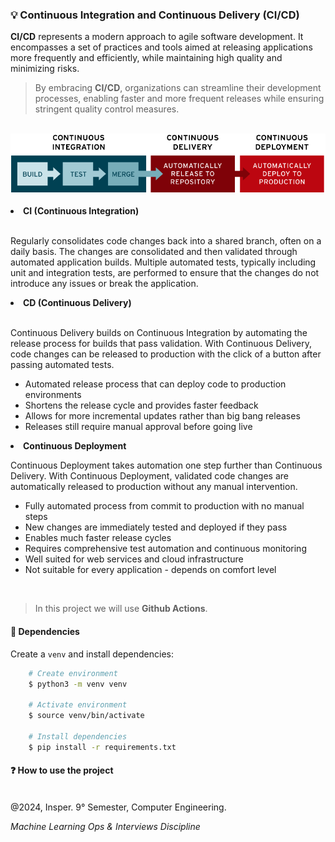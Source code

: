 ### 💡️ Continuous Integration and Continuous Delivery (CI/CD)

**CI/CD** represents a modern approach to agile software development. It encompasses a set of practices and tools aimed at releasing applications more frequently and efficiently, while maintaining high quality and minimizing risks.

> By embracing **CI/CD**, organizations can streamline their development processes, enabling faster and more frequent releases while ensuring stringent quality control measures.
> 
<br>

<div align="center">
    <img src="ci-cd-flow-desktop.png" width="700">
</div>

<br>

<li> <b>CI (Continuous Integration)</b>

<br>Regularly consolidates code changes back into a shared branch, often on a daily basis. The changes are consolidated and then validated through automated application builds. Multiple automated tests, typically including unit and integration tests, are performed to ensure that the changes do not introduce any issues or break the application.
<br>

<li> <b>CD (Continuous Delivery)</b>

<br>Continuous Delivery builds on Continuous Integration by automating the release process for builds that pass validation. With Continuous Delivery, code changes can be released to production with the click of a button after passing automated tests.

   -  Automated release process that can deploy code to production environments
   - Shortens the release cycle and provides faster feedback
   - Allows for more incremental updates rather than big bang releases
   - Releases still require manual approval before going live

</li>

<li> <b> Continuous Deployment </b>

Continuous Deployment takes automation one step further than Continuous Delivery. With Continuous Deployment, validated code changes are automatically released to production without any manual intervention.

  - Fully automated process from commit to production with no manual steps
  - New changes are immediately tested and deployed if they pass
  - Enables much faster release cycles
  - Requires comprehensive test automation and continuous monitoring
  - Well suited for web services and cloud infrastructure
  - Not suitable for every application - depends on comfort level

<br>

> In this project we will use **Github Actions**. 


#### 📌 Dependencies

Create a `venv` and install dependencies:

```bash
    # Create environment
    $ python3 -m venv venv  

    # Activate environment
    $ source venv/bin/activate

    # Install dependencies
    $ pip install -r requirements.txt
``` 

#### ❓️ How to use the project

<br>
@2024, Insper. 9° Semester,  Computer Engineering.
<br>

_Machine Learning Ops & Interviews Discipline_